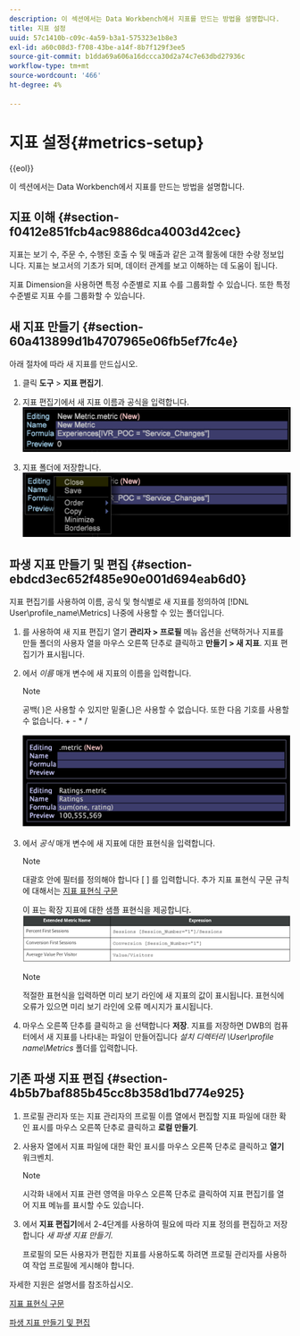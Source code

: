 ```yaml
---
description: 이 섹션에서는 Data Workbench에서 지표를 만드는 방법을 설명합니다.
title: 지표 설정
uuid: 57c1410b-c09c-4a59-b3a1-575323e1b8e3
exl-id: a60c08d3-f708-43be-a14f-8b7f129f3ee5
source-git-commit: b1dda69a606a16dccca30d2a74c7e63dbd27936c
workflow-type: tm+mt
source-wordcount: '466'
ht-degree: 4%

---
```


# 지표 설정{#metrics-setup}

{{eol}}

이 섹션에서는 Data Workbench에서 지표를 만드는 방법을 설명합니다.

## 지표 이해 {#section-f0412e851fcb4ac9886dca4003d42cec}

지표는 보기 수, 주문 수, 수행된 호출 수 및 매출과 같은 고객 활동에 대한 수량 정보입니다. 지표는 보고서의 기초가 되며, 데이터 관계를 보고 이해하는 데 도움이 됩니다.

지표 Dimension을 사용하면 특정 수준별로 지표 수를 그룹화할 수 있습니다. 또한 특정 수준별로 지표 수를 그룹화할 수 있습니다.

## 새 지표 만들기 {#section-60a413899d1b4707965e06fb5ef7fc4e}

아래 절차에 따라 새 지표를 만드십시오.

1. 클릭 **도구** > **지표 편집기**.

1. 지표 편집기에서 새 지표 이름과 공식을 입력합니다. ![](assets/dwb_impl_metrics1.png)

1. 지표 폴더에 저장합니다. ![](assets/dwb_impl_metrics2.png)

## 파생 지표 만들기 및 편집 {#section-ebdcd3ec652f485e90e001d694eab6d0}

지표 편집기를 사용하여 이름, 공식 및 형식별로 새 지표를 정의하여 [!DNL User\profile_name\Metrics] 나중에 사용할 수 있는 폴더입니다.

1. 를 사용하여 새 지표 편집기 열기 **관리자 > 프로필** 메뉴 옵션을 선택하거나 지표를 만들 폴더의 사용자 열을 마우스 오른쪽 단추로 클릭하고 **만들기 > 새 지표**. 지표 편집기가 표시됩니다.

1. 에서 *이름* 매개 변수에 새 지표의 이름을 입력합니다.

   >[!NOTE]
   >
   >공백( )은 사용할 수 있지만 밑줄(_)은 사용할 수 없습니다. 또한 다음 기호를 사용할 수 없습니다. + - &#42; /

   ![](assets/dwb_impl_metrics3.png)

1. 에서 *공식* 매개 변수에 새 지표에 대한 표현식을 입력합니다.

   >[!NOTE]
   >
   >대괄호 안에 필터를 정의해야 합니다 [ ] 를 입력합니다. 추가 지표 표현식 구문 규칙에 대해서는 [지표 표현식 구문](https://experienceleague.adobe.com/docs/data-workbench/using/client/qry-lang-syntx/c-syntx-mtrc-exp.html)

   이 표는 확장 지표에 대한 샘플 표현식을 제공합니다. ![](assets/dwb_impl_metrics4.png)

   >[!NOTE]
   >
   >적절한 표현식을 입력하면 미리 보기 라인에 새 지표의 값이 표시됩니다. 표현식에 오류가 있으면 미리 보기 라인에 오류 메시지가 표시됩니다.

1. 마우스 오른쪽 단추를 클릭하고 을 선택합니다 **저장**. 지표를 저장하면 DWB의 컴퓨터에서 새 지표를 나타내는 파일이 만들어집니다 *설치 디렉터리 \User\profile name\Metrics* 폴더를 입력합니다.

## 기존 파생 지표 편집 {#section-4b5b7baf885b45cc8b358d1bd774e925}

1. 프로필 관리자 또는 지표 관리자의 프로필 이름 열에서 편집할 지표 파일에 대한 확인 표시를 마우스 오른쪽 단추로 클릭하고 **로컬 만들기**.
1. 사용자 열에서 지표 파일에 대한 확인 표시를 마우스 오른쪽 단추로 클릭하고 **열기** 워크벤치.

   >[!NOTE]
   >
   >시각화 내에서 지표 관련 영역을 마우스 오른쪽 단추로 클릭하여 지표 편집기를 열어 지표 메뉴를 표시할 수도 있습니다.

1. 에서 **지표 편집기**&#x200B;에서 2-4단계를 사용하여 필요에 따라 지표 정의를 편집하고 저장합니다 *새 파생 지표 만들기*.

   프로필의 모든 사용자가 편집한 지표를 사용하도록 하려면 프로필 관리자를 사용하여 작업 프로필에 게시해야 합니다.

자세한 지원은 설명서를 참조하십시오.

[지표 표현식 구문](https://experienceleague.adobe.com/docs/data-workbench/using/client/qry-lang-syntx/c-syntx-mtrc-exp.html)

[파생 지표 만들기 및 편집](https://experienceleague.adobe.com/docs/data-workbench/using/client/admin-ui/profile-mgr/c-drvd-mtrcs.html)
